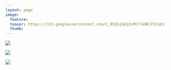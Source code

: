 ```yaml
---
layout: page
image:
  feature:
  teaser: https://lh3.googleusercontent.com/C_R91bjb613nPErlkWEJF1toKiTZUpo17Z2m4kFuGlk=w245
  thumb:
---
```


[![](https://lh3.googleusercontent.com/suiImMc1er1l_wvkpWmmXRN0mGh3hEnxWvfN7Kx1FVs=w800)](https://lh3.googleusercontent.com/suiImMc1er1l_wvkpWmmXRN0mGh3hEnxWvfN7Kx1FVs=s0)

[![](https://lh3.googleusercontent.com/C3hKNg7I2ZdkFv2j_JZDx41tOVLyiSAg1wyg1F3uHoc=w800)](https://lh3.googleusercontent.com/C3hKNg7I2ZdkFv2j_JZDx41tOVLyiSAg1wyg1F3uHoc=s0)

[![](https://lh3.googleusercontent.com/PCBopmhSKEEbsuIqOtX1gtVkENR7DT98x5N4t2AbAkc=w800)](https://lh3.googleusercontent.com/PCBopmhSKEEbsuIqOtX1gtVkENR7DT98x5N4t2AbAkc=s0)
